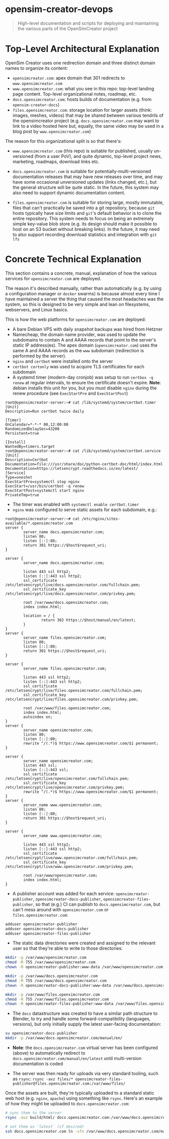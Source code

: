 # opensim-creator-devops

> High-level documentation and scripts for deploying and maintaining the various
> parts of the OpenSimCreator project


# Top-Level Architectural Explanation

OpenSim Creator uses one redirection domain and three distinct domain names to
organize its content:

- `opensimcreator.com`: apex domain that 301 redirects to `www.opensimcreator.com`
- `www.opensimcreator.com`: what you see in this repo: top-level landing page
  content. Top-level organizational notes, roadmap, etc.
- `docs.opensimcreator.com`: hosts builds of documentation (e.g. from
  `opensim-creator-docs`)
- `files.opensimcreator.com`: storage location for larger assets (think: images,
   meshes, videos) that may be shared between various tendrils of the opensimcreator
   project (e.g. `docs.opensimcreator.com` may want to link to a video hosted
   here but, equally, the same video may be used in a blog post by
   `www.opensimcreator.com`)

The reason for this organizational split is so that there's:

- `www.opensimcreator.com` (this repo) is suitable for published, usually
  un-versioned (from a user PoV), and quite dynamic, top-level project news,
  marketing, roadmaps, download links etc.

- `docs.opensimcreator.com` is suitable for potentially-multi-versioned
  documentation releases that may have new releases over time, and may have some
  occasional unversioned updates (links changed, etc.), but the general structure
  will be quite static. In the future, this system may also need to support
  dynamic documentation content.

- `files.opensimcreator.com` is suitable for storing large, mostly immutable,
  files that can't practically be saved into a git repository, because `git`
  hosts typically have size limits and  `git`'s default behavior is to clone
  the entire repository. This system needs to focus on being an extremely simple
  key-value blob store (e.g. its design should make it possible to host on an
  S3 bucket without breaking links). In the future, it may need to also support
  recording download statistics and integration with `git lfs`


# Concrete Technical Explanation

This section contains a concrete, manual, explanation of how the various services
for `opensimcreator.com` are deployed.

The reason it's described manually, rather than automatically (e.g. by using
a configuration manager or `docker` swarms) is because almost every time I have
maintained a server the thing that caused the most headaches was the system, so
this is designed to be very simple and lean on filesystems, webservers, and Linux
basics.

This is how the web platforms for `opensimcreator.com` are deployed:

- A bare Debian VPS with daily snapshot backups was hired from Hetzner
- Namecheap, the domain name provider, was used to update the subdomains to
  contain A and AAAA records that point to the server's static IP address(es). The
  apex domain (`opensimcreator.com`) uses the same A and AAAA records as the `www`
  subdomain (redirection is performed by the server).
- `nginx` and `certbot` were installed onto the server
- `certbot certonly` was used to acquire TLS certificates for each subdomain
- A systemd timer (modern-day cronjob) was setup to run `certbox -q renew` at
  regular intervals, to ensure the certificate doesn't expire. **Note**: debian
  installs this unit for you, but you _must_ disable `nginx` during the renew
  procedure (see `ExecStartPre` and `ExecStartPost`)

```text
root@opensimcreator-server:~# cat /lib/systemd/system/certbot.timer
[Unit]
Description=Run certbot twice daily

[Timer]
OnCalendar=*-*-* 00,12:00:00
RandomizedDelaySec=43200
Persistent=true

[Install]
WantedBy=timers.target
root@opensimcreator-server:~# cat /lib/systemd/system/certbot.service
[Unit]
Description=Certbot
Documentation=file:///usr/share/doc/python-certbot-doc/html/index.html
Documentation=https://letsencrypt.readthedocs.io/en/latest/
[Service]
Type=oneshot
ExecStartPre=systemctl stop nginx
ExecStart=/usr/bin/certbot -q renew
ExecStartPost=systemctl start nginx
PrivateTmp=true
```

- The timer was enabled with `systemctl enable certbot.timer`
- `nginx` was configured to serve static assets for each subdomain, e.g.:

```text
root@opensimcreator-server:~# cat /etc/nginx/sites-available/*.opensimcreator.com
server {
        server_name docs.opensimcreator.com;
        listen 80;
        listen [::]:80;
        return 301 https://$host$request_uri;
}

server {
        server_name docs.opensimcreator.com;

        listen 443 ssl http2;
        listen [::]:443 ssl http2;
        ssl_certificate /etc/letsencrypt/live/docs.opensimcreator.com/fullchain.pem;
        ssl_certificate_key /etc/letsencrypt/live/docs.opensimcreator.com/privkey.pem;

        root /var/www/docs.opensimcreator.com;
        index index.html;

        location = / {
                return 302 https://$host/manual/en/latest;
        }
}
server {
        server_name files.opensimcreator.com;
        listen 80;
        listen [::]:80;
        return 301 https://$host$request_uri;
}

server {
        server_name files.opensimcreator.com;

        listen 443 ssl http2;
        listen [::]:443 ssl http2;
        ssl_certificate /etc/letsencrypt/live/files.opensimcreator.com/fullchain.pem;
        ssl_certificate_key /etc/letsencrypt/live/files.opensimcreator.com/privkey.pem;

        root /var/www/files.opensimcreator.com;
        index index.html;
        autoindex on;
}
server {
        server_name opensimcreator.com;
        listen 80;
        listen [::]:80;
        rewrite ^/(.*)$ https://www.opensimcreator.com/$1 permanent;
}

server {
        server_name opensimcreator.com;
        listen 443 ssl;
        listen [::]:443 ssl;
        ssl_certificate /etc/letsencrypt/live/opensimcreator.com/fullchain.pem;
        ssl_certificate_key /etc/letsencrypt/live/opensimcreator.com/privkey.pem;
        rewrite ^/(.*)$ https://www.opensimcreator.com/$1 permanent;
}
server {
        server_name www.opensimcreator.com;
        listen 80;
        listen [::]:80;
        return 301 https://$host$request_uri;
}

server {
        server_name www.opensimcreator.com;

        listen 443 ssl http2;
        listen [::]:443 ssl http2;
        ssl_certificate /etc/letsencrypt/live/www.opensimcreator.com/fullchain.pem;
        ssl_certificate_key /etc/letsencrypt/live/www.opensimcreator.com/privkey.pem;

        root /var/www/opensimcreator.com;
        index index.html;
}
```

- A publisher account was added for each service: `opensimcreator-publisher`,
  `opensimcreator-docs-publisher`, `opensimcreator-files-publisher`, so that
  (e.g.) CI can publish to `docs.opensimcreator.com`, but can't mess around with
  `opensimcreator.com` or `files.opensimcreator.com`:

```bash
adduser opensimcreator-publisher
adduser opensimcreator-docs-publisher
adduser opensimcreator-files-publisher
```

- The static data directories were created and assigned to the relevant user so
  that they're able to write to those directories:

```bash
mkdir -p /var/www/opensimcreator.com
chmod -R 755 /var/www/opensimcreator.com
chown -R opensimcreator-publisher:www-data /var/www/opensimcreator.com

mkdir -p /var/www/docs.opensimcreator.com
chmod -R 755 /var/www/docs.opensimcreator.com
chown -R opensimcreator-docs-publisher:www-data /var/www/docs.opensimcreator.com

mkdir -p /var/www/files.opensimcreator.com
chmod -R 755 /var/www/files.opensimcreator.com
chown -R opensimcreator-files-publisher:www-data /var/www/files.opensimcreator.com
```

- The `docs` datastructure was created to have a similar path structure to Blender,
  to try and handle some forward-compatibility (languages, versions), but only initially
  supply the latest user-facing documentation:

```bash
su opensimcreator-docs-publisher
mkdir -p /var/www/docs.opensimcreator.com/manual/en/
```

- **Note**: the `docs.opensimcreator.com` virtual server has been configured
  (above) to automatically redirect to `docs.opensimcreator.com/manual/en/latest`
  until multi-version documentation is coded

- The server was then ready for uploads via very standard tooling, such as
  `rsync`: `rsync -avz files/* opensimcreator-files-publisher@files.opensimcreator.com:/var/www/files/`



Once the assets are built, they're typically uploaded to a standard static
web host (e.g. `nginx`, `apache`) using something like `rsync`. Here's an
example of how they might be uploaded to `docs.opensimcreator.com`:

```bash
# sync them to the server
rsync -avz build/html/ docs.opensimcreator.com:/var/www/docs.opensimcreator.com/manual/en/VERSION

# set them as 'latest` (if desired)
ssh docs.opensimcreator.com ln -sfn /var/www/docs.opensimcreator.com/manual/en/0.5.12 /var/www/docs.opensimcreator.com/manual/en/latest
```
